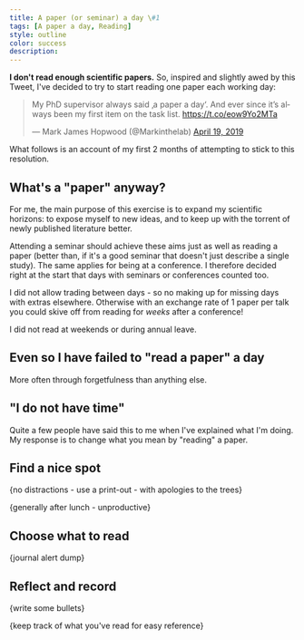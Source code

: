 ```yaml
---
title: A paper (or seminar) a day \#1
tags: [A paper a day, Reading]
style: outline
color: success
description:
---
```


**I don't read enough scientific papers.** So, inspired and slightly awed by this Tweet, I've decided to try to start reading one paper each working day:

<blockquote class="twitter-tweet"><p lang="en" dir="ltr">My PhD supervisor always said ‚a paper a day‘. And ever since it’s always been my first item on the task list. <a href="https://t.co/eow9Yo2MTa">https://t.co/eow9Yo2MTa</a></p>&mdash; Mark James Hopwood (@Markinthelab) <a href="https://twitter.com/Markinthelab/status/1119300840513253378?ref_src=twsrc%5Etfw">April 19, 2019</a></blockquote> <script async src="https://platform.twitter.com/widgets.js" charset="utf-8"></script>

What follows is an account of my first 2 months of attempting to stick to this resolution.

## What's a "paper" anyway?

For me, the main purpose of this exercise is to expand my scientific horizons: to expose myself to new ideas, and to keep up with the torrent of newly published literature better.

Attending a seminar should achieve these aims just as well as reading a paper (better than, if it's a good seminar that doesn't just describe a single study). The same applies for being at a conference. I therefore decided right at the start that days with seminars or conferences counted too.

I did not allow trading between days - so no making up for missing days with extras elsewhere. Otherwise with an exchange rate of 1 paper per talk you could skive off from reading for *weeks* after a conference!

I did not read at weekends or during annual leave.

## Even so I have failed to "read a paper" a day

More often through forgetfulness than anything else.

<pic of success diary>

## "I do not have time"

Quite a few people have said this to me when I've explained what I'm doing. My response is to change what you mean by "reading" a paper.

## Find a nice spot

<pic of the broad bench>

{no distractions - use a print-out - with apologies to the trees}

{generally after lunch - unproductive}

## Choose what to read

{journal alert dump}

## Reflect and record

{write some bullets}

{keep track of what you've read for easy reference}
